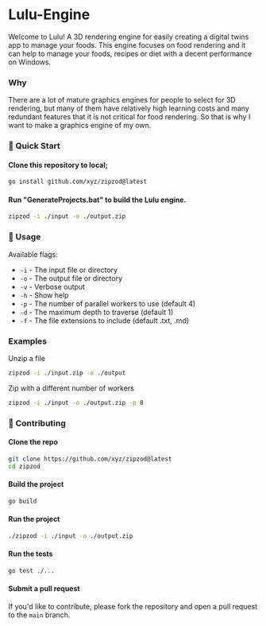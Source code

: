 # Lulu-Engine

Welcome to Lulu! A 3D rendering engine for easily creating a digital twins app to manage your foods. This engine focuses on food rendering and it can help to manage your foods, recipes or diet with a decent performance on Windows.

### Why

There are a lot of mature graphics engines for people to select for 3D rendering, but many of them have relatively high learning costs and many redundant features that it is not critical for food rendering. So that is why I want to make a graphics engine of my own.  

### 🚀 Quick Start

#### Clone this repository to local;

```bash
go install github.com/xyz/zipzod@latest
```

#### Run "GenerateProjects.bat" to build the Lulu engine.

```bash
zipzod -i ./input -o ./output.zip
```

### 📖 Usage

Available flags:

* `-i` - The input file or directory
* `-o` - The output file or directory
* `-v` - Verbose output
* `-h` - Show help
* `-p` - The number of parallel workers to use (default 4)
* `-d` - The maximum depth to traverse (default 1)
* `-f` - The file extensions to include (default .txt, .md)

### Examples

Unzip a file

```bash
zipzod -i ./input.zip -o ./output
```

Zip with a different number of workers

```bash
zipzod -i ./input -o ./output.zip -p 8
```
### 🤝 Contributing

#### Clone the repo

```bash
git clone https://github.com/xyz/zipzod@latest
cd zipzod
```

#### Build the project

```bash
go build
```

#### Run the project

```bash
./zipzod -i ./input -o ./output.zip
```

#### Run the tests

```bash
go test ./...
```

#### Submit a pull request

If you'd like to contribute, please fork the repository and open a pull request to the `main` branch.
